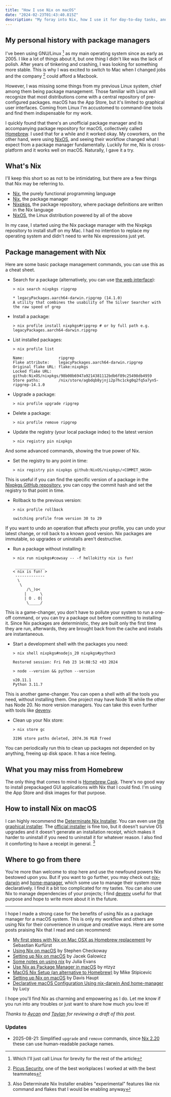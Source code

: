```yaml
---
title: "How I use Nix on macOS"
date: "2024-02-23T01:43:40.815Z"
description: "My foray into Nix, how I use it for day-to-day tasks, and why it's more than just another package manager."
---
```


## My personal history with package managers

I've been using GNU/Linux [^1] as my main operating system since as early as 2005. I like a lot of things about it, but one thing I didn't like was the lack of polish. After years of tinkering and crashing, I was looking for something more stable. This is why I was excited to switch to Mac when I changed jobs and the company [^2] could afford a Macbook.

However, I was missing some things from my previous Linux system, chief among them being package management. Those familiar with Linux will recognize that most distributions come with a central repository of pre-configured packages. macOS has the App Store, but it's limited to graphical user interfaces. Coming from Linux I'm accustomed to command-line tools and find them indispensable for my work.

I quickly found that there's an unofficial package manager and its accompanying package repository for macOS, collectively called [Homebrew](https://brew.sh). I used that for a while and it worked okay. My coworkers, on the other hand, were using [NixOS](https://nixos.org), and seeing their workflow changed what I expect from a package manager fundamentally. Luckily for me, Nix is cross-platform and it works well on macOS. Naturally, I gave it a try.

## What's Nix

I'll keep this short so as not to be intimidating, but there are a few things that Nix may be referring to.

- [Nix](https://zero-to-nix.com/concepts/nix-language), the purely functional programming language
- [Nix](https://zero-to-nix.com/concepts/package-management), the package manager
- [Nixpkgs](https://zero-to-nix.com/concepts/nixpkgs), the package repository, where package definitions are written in the Nix language
- [NixOS](https://zero-to-nix.com/concepts/nixos), the Linux distribution powered by all of the above

In my case, I started using the Nix package manager with the Nixpkgs repository to install stuff on my Mac. I had no intention to replace my operating system and didn't need to write Nix expressions just yet.

## Package management with Nix

Here are some basic package management commands, you can use this as a cheat sheet.

- Search for a package (alternatively, you can use [the web interface](https://search.nixos.org/packages)):

  ```
  > nix search nixpkgs ripgrep

  * legacyPackages.aarch64-darwin.ripgrep (14.1.0)
  A utility that combines the usability of The Silver Searcher with the raw speed of grep
  ```

- Install a package:

  ```
  > nix profile install nixpkgs#ripgrep # or by full path e.g. legacyPackages.aarch64-darwin.ripgrep
  ```

- List installed packages:

  ```
  > nix profile list

  Name:               ripgrep
  Flake attribute:    legacyPackages.aarch64-darwin.ripgrep
  Original flake URL: flake:nixpkgs
  Locked flake URL:   github:NixOS/nixpkgs/98b00b6947a9214381112bdb6f89c25498db4959
  Store paths:        /nix/store/agbdqb8yjnji2p7hc1ckg0q2fq5a7yn5-ripgrep-14.1.0

  ```

- Upgrade a package:

  ```
  > nix profile upgrade ripgrep
  ```

- Delete a package:

  ```
  > nix profile remove ripgrep
  ```

- Update the registry (your local package index) to the latest version

  ```
  > nix registry pin nixpkgs
  ```

And some advanced commands, showing the true power of Nix.

- Set the registry to any point in time:

  ```
  > nix registry pin nixpkgs github:NixOS/nixpkgs/<COMMIT_HASH>
  ```

This is useful if you can find the specific version of a package in the [Nixpkgs GitHub repository](https://github.com/NixOS/nixpkgs), you can copy the commit hash and set the registry to that point in time.

- Rollback to the previous version:

  ```
  > nix profile rollback

  switching profile from version 30 to 29
  ```

If you want to undo an operation that affects your profile, you can undo your latest change, or roll back to a known good version. Nix packages are immutable, so upgrades or uninstalls aren't destructive.

- Run a package without installing it:

  ```
  > nix run nixpkgs#cowsay -- -f hellokitty nix is fun!

   _____________
  < nix is fun! >
   -------------
    \
     \
        /\_)o<
       |      \
       | O . O|
        \_____/
  ```

This is a game-changer, you don't have to pollute your system to run a one-off command, or you can try a package out before committing to installing it. Since Nix packages are deterministic, they are built only the first time they are run, afterwards, they are brought back from the cache and installs are instantaneous.

- Start a development shell with the packages you need:

  ```
  > nix shell nixpkgs#nodejs_20 nixpkgs#python3

  Restored session: Fri Feb 23 14:08:52 +03 2024

  > node --version && python --version

  v20.11.1
  Python 3.11.7
  ```

This is another game-changer. You can open a shell with all the tools you need, without installing them. One project may have Node 18 while the other has Node 20. No more version managers. You can take this even further with tools like [devenv](https://devenv.sh).

- Clean up your Nix store:

  ```
  > nix store gc

  3196 store paths deleted, 2074.36 MiB freed
  ```

You can periodically run this to clean up packages not depended on by anything, freeing up disk space. It has a nice feeling.

## What you may miss from Homebrew

The only thing that comes to mind is [Homebrew Cask](https://formulae.brew.sh/cask/). There's no good way to install prepackaged GUI applications with Nix that I could find. I'm using the App Store and disk images for that purpose.

## How to install Nix on macOS

I can highly recommend the [Determinate Nix Installer](https://github.com/DeterminateSystems/nix-installer). You can even use [the graphical installer](https://determinate.systems/posts/graphical-nix-installer/). The [official installer](https://nixos.org/download#nix-install-macos) is fine too, but it doesn't survive OS upgrades and it doesn't generate an installation receipt, which makes it harder to uninstall if you need to uninstall it for whatever reason. I also find it comforting to have a receipt in general. [^3]

## Where to go from there

You're more than welcome to stop here and use the newfound powers Nix bestowed upon you. But if you want to go further, you may check out [nix-darwin](https://github.com/LnL7/nix-darwin) and [home-manager](https://github.com/nix-community/home-manager), which some use to manage their system more declaratively. I find it a bit too complicated for my tastes. You can also use Nix to manage dependencies of your projects; I find [devenv](https://devenv.sh) useful for that purpose and hope to write more about it in the future.

---

I hope I made a strong case for the benefits of using Nix as a package manager for a macOS system. This is only my workflow and others are using Nix for their convenience in unique and creative ways. Here are some posts praising Nix that I read and can recommend:

- [My first steps with Nix on Mac OSX as Homebrew replacement](https://sandstorm.de/de/blog/post/my-first-steps-with-nix-on-mac-osx-as-homebrew-replacement.html) by Sebastian Kurfürst
- [Using Nix on macOS](https://checkoway.net/musings/nix/) by Stephen Checkoway
- [Setting up Nix on macOS](https://nixcademy.com/2024/01/15/nix-on-macos/) by Jacek Galowicz
- [Some notes on using nix](https://jvns.ca/blog/2023/02/28/some-notes-on-using-nix/) by Julia Evans
- [Use Nix as Package Manager in macOS](https://ntzyz.space/post/use-nix-as-package-manager-in-macos/) by ntzyz
- [MacOS Nix Setup (an alternative to Homebrew)](https://wickedchicken.github.io/post/macos-nix-setup/) by Mike Stipicevic
- [Setting up Nix on macOS](https://davi.sh/til/nix/nix-macos-setup/) by Davis Haupt
- [Declarative macOS Configuration Using nix-darwin And home-manager](https://xyno.space/post/nix-darwin-introduction) by Lucy

I hope you'll find Nix as charming and empowering as I do. Let me know if you run into any troubles or just want to share how much you love it!

_Thanks to [Aycan](https://twitter.com/aycanirican) and [Taylan](https://twitter.com/taylan_dgn) for reviewing a draft of this post._

### Updates

- 2025-08-21: Simplified `upgrade` and `remove` commands, since [Nix 2.20](https://nix.dev/manual/nix/2.28/release-notes/rl-2.20) these can use human-readable package names.

[^1]: Which I'll just call Linux for brevity for the rest of the article
[^2]: [Picus Security](https://www.picussecurity.com), one of the best workplaces I worked at with the best teammates
[^3]: Also Determinate Nix Installer enables "experimental" features like nix command and flakes that I would be enabling anyway
